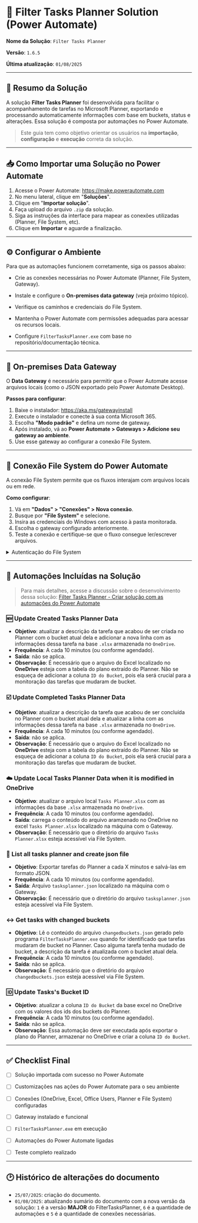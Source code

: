# 🧾 Filter Tasks Planner Solution (Power Automate)

**Nome da Solução**: `Filter Tasks Planner` 

**Versão**: `1.6.5`  

**Última atualização**: `01/08/2025`  

---

## 📌 Resumo da Solução

A solução **Filter Tasks Planner** foi desenvolvida para facilitar o acompanhamento de tarefas no Microsoft Planner, exportando e processando automaticamente informações com base em buckets, status e alterações. Essa solução é composta por automações no Power Automate.

> Este guia tem como objetivo orientar os usuários na **importação**, **configuração** e **execução** correta da solução.

---

## 📥 Como Importar uma Solução no Power Automate

1. Acesse o Power Automate: https://make.powerautomate.com
2. No menu lateral, clique em "**Soluções**".
3. Clique em "**Importar solução**".
4. Faça upload do arquivo `.zip` da solução.
5. Siga as instruções da interface para mapear as conexões utilizadas (Planner, File System, etc).
6. Clique em **Importar** e aguarde a finalização.

---

## ⚙️ Configurar o Ambiente

Para que as automações funcionem corretamente, siga os passos abaixo:

- Crie as conexões necessárias no Power Automate (Planner, File System, Gateway).

- Instale e configure o **On-premises data gateway** (veja próximo tópico).

- Verifique os caminhos e credenciais do File System.

- Mantenha o Power Automate com permissões adequadas para acessar os recursos locais.

- Configure `FilterTasksPlanner.exe` com base no repositório/documentação técnica.

---

## 🔌 On-premises Data Gateway

O **Data Gateway** é necessário para permitir que o Power Automate acesse arquivos locais (como o JSON exportado pelo Power Automate Desktop).

**Passos para configurar**:

1. Baixe o instalador: https://aka.ms/gatewayinstall
2. Execute o instalador e conecte à sua conta Microsoft 365.
3. Escolha **"Modo padrão"** e defina um nome de gateway.
4. Após instalado, vá ao **Power Automate > Gateways > Adicione seu gateway ao ambiente**.
5. Use esse gateway ao configurar a conexão File System.

---

## 📂 Conexão File System do Power Automate
A conexão File System permite que os fluxos interajam com arquivos locais ou em rede.

**Como configurar**:

1. Vá em **"Dados" > "Conexões" > Nova conexão**.
2. Busque por **"File System"** e selecione.
3. Insira as credenciais do Windows com acesso à pasta monitorada.
4. Escolha o gateway configurado anteriormente.
5. Teste a conexão e certifique-se que o fluxo consegue ler/escrever arquivos.

<details>
<summary>Autenticação do File System</summary>

Ao configurar a conexão File System no Power Automate, é importante observar que o uso de **PIN do Windows** não é suportado durante a autenticação. A autenticação requer obrigatoriamente o uso da **senha da conta de usuário do Windows**, mesmo que você costume utilizar um PIN para fazer login na sua máquina.

➡️ Se você estiver recebendo erros ao tentar autenticar sua conta na conexão File System, verifique se está utilizando a **senha correta da conta**, e **não o PIN numérico**.

> **🔐 Como habilitar a senha tradicional do usuário no Windows**:

1. **Abrir as Configurações**:

- Pressione `Win + I` e vá para Contas > Opções de entrada.

2. **Verifique se você já tem uma senha definida**:

- Se estiver usando apenas o **PIN**, você verá a opção de adicionar uma senha.

- Clique em **"Senha" > Adicionar** (se ainda não tiver), e defina uma senha forte.

3. **Remover o PIN (opcional, mas recomendado para uso com Power Automate)**:

- Ainda em **Opções de entrada**, vá até **"PIN (Windows Hello)"**.

- Clique em **"Remover"**.

- Você precisará confirmar sua senha para concluir.

4. **Usar a senha como login padrão**:

- Reinicie o computador.

- Faça login com a senha, e não o **PIN**.

- Agora você pode usar essa senha ao configurar a conexão File System no Power Automate.

**ℹ️ Observações importantes**
- O **PIN** é vinculado a métodos de autenticação local e não é aceito para conexões remotas (como as feitas pelo Power Automate via Gateway).

- O Power Automate exige uma credencial válida de rede, e por isso é obrigatório usar **a senha da conta do Windows**.

- Se sua conta estiver vinculada à conta Microsoft, você usará a senha da conta Microsoft.

</details>

---

## 🔄 Automações Incluídas na Solução

> Para mais detalhes, acesse a discussão sobre o desenvolvimento dessa solução: [Filter Tasks Planner - Criar solução com as automações do Power Automate](https://github.com/Goestoso/learning/issues/27)

### 🆕 Update Created Tasks Planner Data

- **Objetivo**: atualizar a descrição da tarefa que acabou de ser criada no Planner com o bucket atual dela e adicionar a nova linha com as informações dessa tarefa na base `.xlsx` armazenada no `OneDrive`.
- **Frequência**: A cada 10 minutos (ou conforme agendado).
- **Saída**: não se aplica.
- **Observação**: É necessário que o arquivo do Excel localizado no **OneDrive** esteja com a tabela do plano extraído do Planner. Não se esqueça de adicionar a coluna `ID do Bucket`, pois ela será crucial para a monitoração das tarefas que mudaram de bucket.

### ☑️ Update Completed Tasks Planner Data

- **Objetivo**: atualizar a descrição da tarefa que acabou de ser concluída no Planner com o bucket atual dela e atualizar a linha com as informações dessa tarefa na base `.xlsx` armazenada no `OneDrive`.
- **Frequência**: A cada 10 minutos (ou conforme agendado).
- **Saída**: não se aplica.
- **Observação**: É necessário que o arquivo do Excel localizado no **OneDrive** esteja com a tabela do plano extraído do Planner. Não se esqueça de adicionar a coluna `ID do Bucket`, pois ela será crucial para a monitoração das tarefas que mudaram de bucket.

### ☁️ Update Local Tasks Planner Data when it is modified in OneDrive

- **Objetivo**: atualizar o arquivo local `Tasks Planner.xlsx` com as informações da base `.xlsx` armazenada no `OneDrive`.
- **Frequência**: A cada 10 minutos (ou conforme agendado).
- **Saída**: carrega o conteúdo do arquivo aramzenado no OneDrive no excel `Tasks Planner.xlsx` localizado na máquina com o Gateway.
- **Observação**: É necessário que o diretório do arquivo `Tasks Planner.xlsx` esteja acessível via File System.

### 📝 List all tasks planner and create json file

- **Objetivo**: Exportar tarefas do Planner a cada X minutos e salvá-las em formato JSON.
- **Frequência**: A cada 10 minutos (ou conforme agendado).
- **Saída**: Arquivo `tasksplanner.json` localizado na máquina com o Gateway.
- **Observação**: É necessário que o diretório do arquivo `tasksplanner.json` esteja acessível via File System.

### ↔️ Get tasks with changed buckets

- **Objetivo**: Lê o conteúdo do arquivo `changedbuckets.json` gerado pelo programa `FilterTasksPlanner.exe` quando for identificado que tarefas mudaram de bucket no Planner. Caso alguma tarefa tenha mudado de bucket, a descrição da tarefa é atualizada com o bucket atual dela.
- **Frequência**: A cada 10 minutos (ou conforme agendado).
- **Saída**: não se aplica.
- **Observação**: É necessário que o diretório do arquivo `changedbuckets.json` esteja acessível via File System.

### 🆔 Update Tasks's Bucket ID

- **Objetivo**: atualizar a coluna `ID do Bucket` da base excel no OneDrive com os valores dos ids dos buckets do Planner. 
- **Frequência**: A cada 10 minutos (ou conforme agendado).
- **Saída**: não se aplica.
- **Observação**: Essa automação deve ser executada após exportar o plano do Planner, armazenar no OneDrive e criar a coluna `ID do Bucket`.

---

## ✅ Checklist Final

- ☐ Solução importada com sucesso no Power Automate

- ☐ Customizações nas ações do Power Automate para o seu ambiente

- ☐ Conexões (OneDrive, Excel, Office Users, Planner e File System) configuradas

- ☐ Gateway instalado e funcional

- ☐ `FilterTasksPlanner.exe` em execução

- ☐ Automações do Power Automate ligadas

- ☐ Teste completo realizado

---

## 🕑 Histórico de alterações do documento

- `25/07/2025`: criação do documento.
- `01/08/2025`: atualizando sumário do documento com a nova versão da solução: `1` é a versão **MAJOR** do FilterTasksPlanner, `6` é a quantidade de automações e `5` é a quantidade de conexões necessárias.
